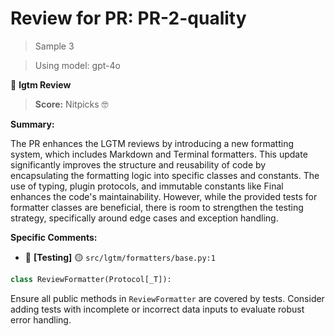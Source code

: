 # Review for PR: PR-2-quality

> Sample 3

> Using model: gpt-4o


🦉 **lgtm Review**

> **Score:** Nitpicks 🤓

**Summary:**

The PR enhances the LGTM reviews by introducing a new formatting system, which includes Markdown and Terminal formatters. This update significantly improves the structure and reusability of code by encapsulating the formatting logic into specific classes and constants. The use of typing, plugin protocols, and immutable constants like Final enhances the code's maintainability. However, while the provided tests for formatter classes are beneficial, there is room to strengthen the testing strategy, specifically around edge cases and exception handling.

**Specific Comments:**

- 🦉 **[Testing]** 🟡 `src/lgtm/formatters/base.py:1`




```Python
class ReviewFormatter(Protocol[_T]):
```


Ensure all public methods in `ReviewFormatter` are covered by tests. Consider adding tests with incomplete or incorrect data inputs to evaluate robust error handling.